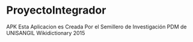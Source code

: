 # ProyectoIntegrador
APK
Esta Aplicacion es Creada Por el Semillero de Investigación PDM de UNISANGIL
Wikidictionary 
2015
